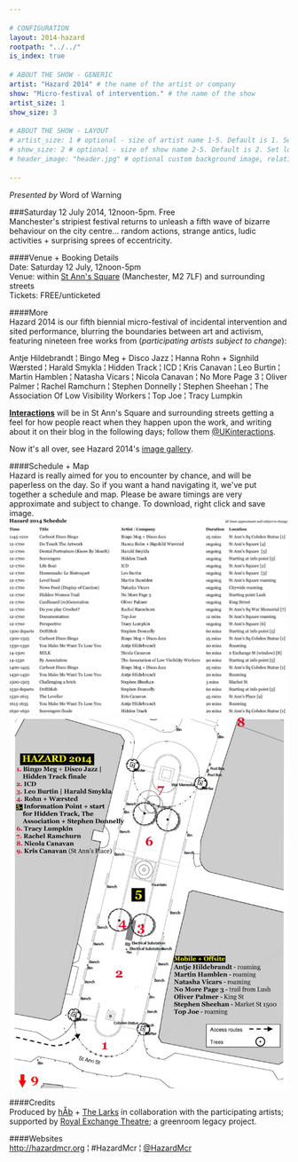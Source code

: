 ```yaml
---

# CONFIGURATION
layout: 2014-hazard
rootpath: "../../"
is_index: true

# ABOUT THE SHOW - GENERIC
artist: "Hazard 2014" # the name of the artist or company
show: "Micro-festival of intervention." # the name of the show
artist_size: 1
show_size: 3

# ABOUT THE SHOW - LAYOUT
# artist_size: 1 # optional - size of artist name 1-5. Default is 1. Set longer names to lower values
# show_size: 2 # optional - size of show name 2-5. Default is 2. Set longer names to lower values
# header_image: "header.jpg" # optional custom background image, relative to current page

---
```

*Presented by* Word of Warning        
        
###Saturday 12 July 2014, 12noon-5pm. Free     
Manchester's stripiest festival returns to unleash a fifth wave of bizarre behaviour on the city centre… random actions, strange antics, ludic activities + surprising sprees of eccentricity.    
              
####Venue + Booking Details        
Date: Saturday 12 July, 12noon-5pm                
Venue: within [St Ann's Square](http://bit.ly/1wrGmvW) (Manchester, M2 7LF) and surrounding streets       
Tickets: FREE/unticketed            
                
####More         
Hazard 2014 is our fifth biennial micro-festival of incidental intervention and sited performance, blurring the boundaries between art and activism, featuring nineteen free works from (*participating artists subject to change*):      
               
Antje Hildebrandt ¦ Bingo Meg + Disco Jazz ¦ Hanna Rohn + Signhild Wærsted ¦ Harald Smykla ¦ Hidden Track ¦ ICD ¦ Kris Canavan ¦ Leo Burtin ¦ Martin Hamblen ¦ Natasha Vicars ¦ Nicola Canavan ¦ No More Page 3 ¦ Oliver Palmer ¦ Rachel Ramchurn ¦ Stephen Donnelly ¦ Stephen Sheehan ¦ The Association Of Low Visibility Workers ¦ Top Joe ¦ Tracy Lumpkin      

**[Interactions](http://www.interactionsperformance.wordpress.com)** will be in St Ann's Square and surrounding streets getting a feel for how people react when they happen upon the work, and writing about it on their blog in the following days; follow them [@UKinteractions](http://twitter.com/UKinteractions).        
        
Now it's all over, see Hazard 2014's [image gallery](/galleries/2014-hazard).      
        
####Schedule + Map     
Hazard is really aimed for you to encounter by chance, and will be paperless on the day. So if you want a hand navigating it, we've put together a schedule and map. Please be aware timings are very approximate and subject to change. To download, right click and save image.        
![Hazard Schedule](Hazard-2014-schedule.jpg)        
![Hazard Map](St-Ann's-Square-site-plan.jpg)        
        
####Credits        
Produced by [hÅb](/hab) + [The Larks](http://www.the-larks.com) in collaboration with the participating artists; supported by [Royal Exchange Theatre](http://www.royalexchange.co.uk); a greenroom legacy project.               
           
####Websites           
<http://hazardmcr.org> ¦ #HazardMcr ¦ [@HazardMcr](http://twitter.com/HazardMcr)
